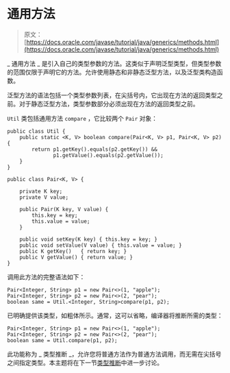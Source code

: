 # 通用方法

> 原文： [https://docs.oracle.com/javase/tutorial/java/generics/methods.html](https://docs.oracle.com/javase/tutorial/java/generics/methods.html)

_ 通用方法 _ 是引入自己的类型参数的方法。这类似于声明泛型类型，但类型参数的范围仅限于声明它的方法。允许使用静态和非静态泛型方法，以及泛型类构造函数。

泛型方法的语法包括一个类型参数列表，在尖括号内，它出现在方法的返回类型之前。对于静态泛型方法，类型参数部分必须出现在方法的返回类型之前。

`Util` 类包括通用方法 `compare` ，它比较两个 `Pair` 对象：

```
public class Util {
    public static <K, V> boolean compare(Pair<K, V> p1, Pair<K, V> p2) {
        return p1.getKey().equals(p2.getKey()) &&
               p1.getValue().equals(p2.getValue());
    }
}

public class Pair<K, V> {

    private K key;
    private V value;

    public Pair(K key, V value) {
        this.key = key;
        this.value = value;
    }

    public void setKey(K key) { this.key = key; }
    public void setValue(V value) { this.value = value; }
    public K getKey()   { return key; }
    public V getValue() { return value; }
}

```

调用此方法的完整语法如下：

```
Pair<Integer, String> p1 = new Pair<>(1, "apple");
Pair<Integer, String> p2 = new Pair<>(2, "pear");
boolean same = Util.<Integer, String>compare(p1, p2);

```

已明确提供该类型，如粗体所示。通常，这可以省略，编译器将推断所需的类型：

```
Pair<Integer, String> p1 = new Pair<>(1, "apple");
Pair<Integer, String> p2 = new Pair<>(2, "pear");
boolean same = Util.compare(p1, p2);

```

此功能称为 _ 类型推断 _，允许您将普通方法作为普通方法调用，而无需在尖括号之间指定类型。本主题将在下一节[类型推断](genTypeInference.html)中进一步讨论。